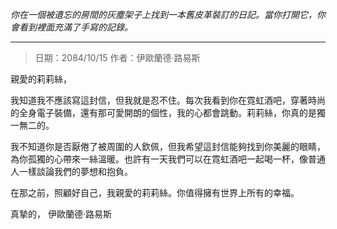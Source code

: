 _你在一個被遺忘的房間的灰塵架子上找到一本舊皮革裝訂的日記。當你打開它，你會看到裡面充滿了手寫的記錄。_

---

> 日期：2084/10/15
> 作者：伊歐蘭德·路易斯

親愛的莉莉絲，

我知道我不應該寫這封信，但我就是忍不住。每次我看到你在霓虹酒吧，穿著時尚的全身電子裝備，還有那可愛開朗的個性，我的心都會跳動。莉莉絲，你真的是獨一無二的。

我不知道你是否厭倦了被周圍的人欽佩，但我希望這封信能夠找到你美麗的眼睛，為你孤獨的心帶來一絲溫暖。也許有一天我們可以在霓虹酒吧一起喝一杯，像普通人一樣談論我們的夢想和抱負。

在那之前，照顧好自己，我親愛的莉莉絲。你值得擁有世界上所有的幸福。

真摯的，
伊歐蘭德·路易斯
